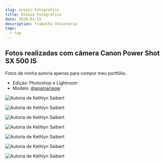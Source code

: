 ```yaml
---
slug: ensaio-fotografico
title: Ensaio Fotográfico
date: 2020-01-15
description: Trabalho Voluntário
tags:
  - tag
---
```


## Fotos realizadas com câmera Canon Power Shot SX 500 IS

Fotos de minha autoria apenas para compor meu portfólio.

- Edição: Photoshop e Lightroom
- Modelo: [@anamariagw](https://www.instagram.com/anamariagw)

![Autoria de Kethlyn Saibert](/images/upload/ana-01.jpg "Autoria de Kethlyn Saibert")

![Autoria de Kethlyn Saibert](/images/upload/ana-02.jpg "Autoria de Kethlyn Saibert")

![Autoria de Kethlyn Saibert](/images/upload/ana-03.jpg "Autoria de Kethlyn Saibert")

![Autoria de Kethlyn Saibert](/images/upload/ana-04.jpg "Autoria de Kethlyn Saibert")

![Autoria de Kethlyn Saibert](/images/upload/ana-05.jpg "Autoria de Kethlyn Saibert")

![Autoria de Kethlyn Saibert](/images/upload/ana-06.jpg "Autoria de Kethlyn Saibert")

![Autoria de Kethlyn Saibert](/images/upload/ana-07.jpg "Autoria de Kethlyn Saibert")
